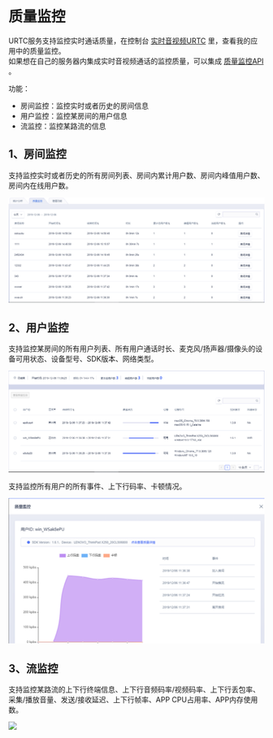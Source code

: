 # 质量监控

URTC服务支持监控实时通话质量，在控制台 [实时音视频URTC](https://console.ucloud.cn/urtc/manage) 里，查看我的应用中的质量监控。    
如果想在自己的服务器内集成实时音视频通话的监控质量，可以集成 [质量监控API](https://docs.ucloud.cn/api/urtc-api/overview) 。


功能：  
  - 房间监控：监控实时或者历史的房间信息
  - 用户监控：监控某房间的用户信息
  - 流监控：监控某路流的信息
  
## 1、房间监控

支持监控实时或者历史的所有房间列表、房间内累计用户数、房间内峰值用户数、房间内在线用户数。

  ![ ](/images/qualityImage/room.png)
  
## 2、用户监控
  
支持监控某房间的所有用户列表、所有用户通话时长、麦克风/扬声器/摄像头的设备可用状态、设备型号、SDK版本、网络类型。    
  
  ![ ](/images/qualityImage/users.png)
  
支持监控所有用户的所有事件、上下行码率、卡顿情况。  

  ![ ](/images/qualityImage/userquality.png)
	 
## 3、流监控

支持监控某路流的上下行终端信息、上下行音频码率/视频码率、上下行丢包率、采集/播放音量、发送/接收延迟、上下行帧率、APP CPU占用率、APP内存使用数。   

  ![ ](/images/qualityImage/userquality2png)



	 
  
  
